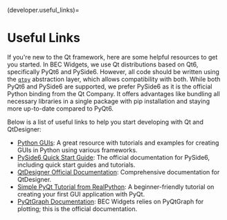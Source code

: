 (developer.useful_links)=

# Useful Links

If you're new to the Qt framework, here are some helpful resources to get you started. In BEC Widgets, we use Qt
distributions based on Qt6, specifically PyQt6 and PySide6. However, all code should be written using
the [`qtpy`](https://pypi.org/project/QtPy/) abstraction layer, which allows compatibility with both. While both PyQt6
and PySide6 are supported, we prefer PySide6 as it is the official Python binding from the Qt Company. It offers
advantages like bundling all necessary libraries in a single package with pip installation and staying more up-to-date
compared to PyQt6.

Below is a list of useful links to help you start developing with Qt and QtDesigner:

- [Python GUIs](https://www.pythonguis.com): A great resource with tutorials and examples for creating GUIs in Python
  using various frameworks.
- [PySide6 Quick Start Guide](https://doc.qt.io/qtforpython-6/index.html): The official documentation for PySide6,
  including quick start guides and tutorials.
- [QtDesigner Official Documentation](https://doc.qt.io/qt-6/qtdesigner-manual.html): Comprehensive documentation for
  QtDesigner.
- [Simple PyQt Tutorial from RealPython](https://realpython.com/python-pyqt-gui-calculator/): A beginner-friendly
  tutorial on creating your first GUI application with PyQt.
- [PyQtGraph Documentation](https://pyqtgraph.readthedocs.io/en/latest/): BEC Widgets relies on PyQtGraph for plotting;
  this is the official documentation.
